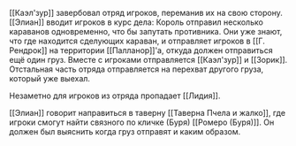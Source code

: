 [[Каэл'зур]] завербовал отряд игроков, переманив их на свою сторону.
[[Элиан]] вводит игроков в курс дела: Король отправил несколько караванов одновременно, что бы запутать противника. Они уже знают, что где находится сделующих караван, и отправляет игроков в [[Г. Рендрок]] на территории [[Палланор]]'а, откуда должен отправиться ещё один груз. Вместе с игроками отправляется [[Каэл'зур]] и [[Зорик]]. Отстальная часть отряда отправляется на перехват другого груза, который уже выехал.

Незаметно для игроков из отряда пропадает [[Лидия]].

[[Элиан]] говорит направиться в таверну [[Таверна Пчела и жалко]], где игроки смогут найти связного по кличке (Буря) [[Ромеро (Буря)]]. Он должен был выяснить когда груз отправят и каким образом.